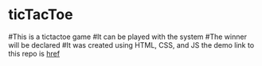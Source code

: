 # ticTacToe
#This is a tictactoe game
#It can be played with the system
#The winner will be declared
#It was created using HTML, CSS, and JS
the demo link to this repo is [href](https://olatorera.github.io/ticTacToe/)
